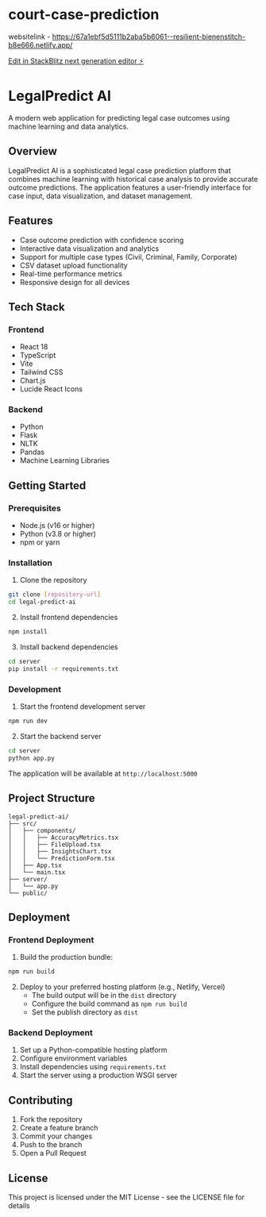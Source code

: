 # court-case-prediction
websitelink - https://67a1ebf5d5111b2aba5b6061--resilient-bienenstitch-b8e666.netlify.app/

[Edit in StackBlitz next generation editor ⚡️](https://stackblitz.com/~/github.com/YASHGUPTA1161/court-case-prediction)

# LegalPredict AI

A modern web application for predicting legal case outcomes using machine learning and data analytics.

## Overview

LegalPredict AI is a sophisticated legal case prediction platform that combines machine learning with historical case analysis to provide accurate outcome predictions. The application features a user-friendly interface for case input, data visualization, and dataset management.

## Features

- Case outcome prediction with confidence scoring
- Interactive data visualization and analytics
- Support for multiple case types (Civil, Criminal, Family, Corporate)
- CSV dataset upload functionality
- Real-time performance metrics
- Responsive design for all devices

## Tech Stack

### Frontend
- React 18
- TypeScript
- Vite
- Tailwind CSS
- Chart.js
- Lucide React Icons

### Backend
- Python
- Flask
- NLTK
- Pandas
- Machine Learning Libraries

## Getting Started

### Prerequisites
- Node.js (v16 or higher)
- Python (v3.8 or higher)
- npm or yarn

### Installation

1. Clone the repository
```bash
git clone [repository-url]
cd legal-predict-ai
```

2. Install frontend dependencies
```bash
npm install
```

3. Install backend dependencies
```bash
cd server
pip install -r requirements.txt
```

### Development

1. Start the frontend development server
```bash
npm run dev
```

2. Start the backend server
```bash
cd server
python app.py
```

The application will be available at `http://localhost:5000`

## Project Structure

```
legal-predict-ai/
├── src/
│   ├── components/
│   │   ├── AccuracyMetrics.tsx
│   │   ├── FileUpload.tsx
│   │   ├── InsightsChart.tsx
│   │   └── PredictionForm.tsx
│   ├── App.tsx
│   └── main.tsx
├── server/
│   └── app.py
└── public/
```

## Deployment

### Frontend Deployment

1. Build the production bundle:
```bash
npm run build
```

2. Deploy to your preferred hosting platform (e.g., Netlify, Vercel)
   - The build output will be in the `dist` directory
   - Configure the build command as `npm run build`
   - Set the publish directory as `dist`

### Backend Deployment

1. Set up a Python-compatible hosting platform
2. Configure environment variables
3. Install dependencies using `requirements.txt`
4. Start the server using a production WSGI server

## Contributing

1. Fork the repository
2. Create a feature branch
3. Commit your changes
4. Push to the branch
5. Open a Pull Request

## License

This project is licensed under the MIT License - see the LICENSE file for details
